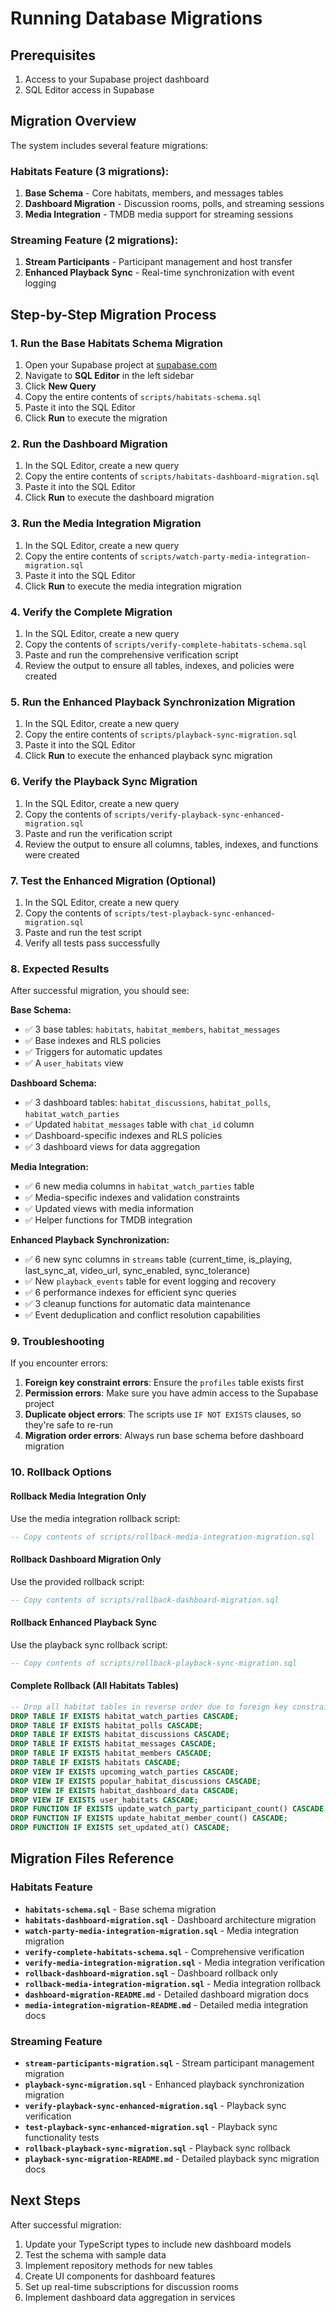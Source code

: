 # Running Database Migrations

## Prerequisites

1. Access to your Supabase project dashboard
2. SQL Editor access in Supabase

## Migration Overview

The system includes several feature migrations:

### Habitats Feature (3 migrations):

1. **Base Schema** - Core habitats, members, and messages tables
2. **Dashboard Migration** - Discussion rooms, polls, and streaming sessions
3. **Media Integration** - TMDB media support for streaming sessions

### Streaming Feature (2 migrations):

1. **Stream Participants** - Participant management and host transfer
2. **Enhanced Playback Sync** - Real-time synchronization with event logging

## Step-by-Step Migration Process

### 1. Run the Base Habitats Schema Migration

1. Open your Supabase project at [supabase.com](https://supabase.com)
2. Navigate to **SQL Editor** in the left sidebar
3. Click **New Query**
4. Copy the entire contents of `scripts/habitats-schema.sql`
5. Paste it into the SQL Editor
6. Click **Run** to execute the migration

### 2. Run the Dashboard Migration

1. In the SQL Editor, create a new query
2. Copy the entire contents of `scripts/habitats-dashboard-migration.sql`
3. Paste it into the SQL Editor
4. Click **Run** to execute the dashboard migration

### 3. Run the Media Integration Migration

1. In the SQL Editor, create a new query
2. Copy the entire contents of `scripts/watch-party-media-integration-migration.sql`
3. Paste it into the SQL Editor
4. Click **Run** to execute the media integration migration

### 4. Verify the Complete Migration

1. In the SQL Editor, create a new query
2. Copy the contents of `scripts/verify-complete-habitats-schema.sql`
3. Paste and run the comprehensive verification script
4. Review the output to ensure all tables, indexes, and policies were created

### 5. Run the Enhanced Playback Synchronization Migration

1. In the SQL Editor, create a new query
2. Copy the entire contents of `scripts/playback-sync-migration.sql`
3. Paste it into the SQL Editor
4. Click **Run** to execute the enhanced playback sync migration

### 6. Verify the Playback Sync Migration

1. In the SQL Editor, create a new query
2. Copy the contents of `scripts/verify-playback-sync-enhanced-migration.sql`
3. Paste and run the verification script
4. Review the output to ensure all columns, tables, indexes, and functions were created

### 7. Test the Enhanced Migration (Optional)

1. In the SQL Editor, create a new query
2. Copy the contents of `scripts/test-playback-sync-enhanced-migration.sql`
3. Paste and run the test script
4. Verify all tests pass successfully

### 8. Expected Results

After successful migration, you should see:

**Base Schema:**

- ✅ 3 base tables: `habitats`, `habitat_members`, `habitat_messages`
- ✅ Base indexes and RLS policies
- ✅ Triggers for automatic updates
- ✅ A `user_habitats` view

**Dashboard Schema:**

- ✅ 3 dashboard tables: `habitat_discussions`, `habitat_polls`, `habitat_watch_parties`
- ✅ Updated `habitat_messages` table with `chat_id` column
- ✅ Dashboard-specific indexes and RLS policies
- ✅ 3 dashboard views for data aggregation

**Media Integration:**

- ✅ 6 new media columns in `habitat_watch_parties` table
- ✅ Media-specific indexes and validation constraints
- ✅ Updated views with media information
- ✅ Helper functions for TMDB integration

**Enhanced Playback Synchronization:**

- ✅ 6 new sync columns in `streams` table (current_time, is_playing, last_sync_at, video_url, sync_enabled, sync_tolerance)
- ✅ New `playback_events` table for event logging and recovery
- ✅ 6 performance indexes for efficient sync queries
- ✅ 3 cleanup functions for automatic data maintenance
- ✅ Event deduplication and conflict resolution capabilities

### 9. Troubleshooting

If you encounter errors:

1. **Foreign key constraint errors**: Ensure the `profiles` table exists first
2. **Permission errors**: Make sure you have admin access to the Supabase project
3. **Duplicate object errors**: The scripts use `IF NOT EXISTS` clauses, so they're safe to re-run
4. **Migration order errors**: Always run base schema before dashboard migration

### 10. Rollback Options

#### Rollback Media Integration Only

Use the media integration rollback script:

```sql
-- Copy contents of scripts/rollback-media-integration-migration.sql
```

#### Rollback Dashboard Migration Only

Use the provided rollback script:

```sql
-- Copy contents of scripts/rollback-dashboard-migration.sql
```

#### Rollback Enhanced Playback Sync

Use the playback sync rollback script:

```sql
-- Copy contents of scripts/rollback-playback-sync-migration.sql
```

#### Complete Rollback (All Habitats Tables)

```sql
-- Drop all habitat tables in reverse order due to foreign key constraints
DROP TABLE IF EXISTS habitat_watch_parties CASCADE;
DROP TABLE IF EXISTS habitat_polls CASCADE;
DROP TABLE IF EXISTS habitat_discussions CASCADE;
DROP TABLE IF EXISTS habitat_messages CASCADE;
DROP TABLE IF EXISTS habitat_members CASCADE;
DROP TABLE IF EXISTS habitats CASCADE;
DROP VIEW IF EXISTS upcoming_watch_parties CASCADE;
DROP VIEW IF EXISTS popular_habitat_discussions CASCADE;
DROP VIEW IF EXISTS habitat_dashboard_data CASCADE;
DROP VIEW IF EXISTS user_habitats CASCADE;
DROP FUNCTION IF EXISTS update_watch_party_participant_count() CASCADE;
DROP FUNCTION IF EXISTS update_habitat_member_count() CASCADE;
DROP FUNCTION IF EXISTS set_updated_at() CASCADE;
```

## Migration Files Reference

### Habitats Feature

- **`habitats-schema.sql`** - Base schema migration
- **`habitats-dashboard-migration.sql`** - Dashboard architecture migration
- **`watch-party-media-integration-migration.sql`** - Media integration migration
- **`verify-complete-habitats-schema.sql`** - Comprehensive verification
- **`verify-media-integration-migration.sql`** - Media integration verification
- **`rollback-dashboard-migration.sql`** - Dashboard rollback only
- **`rollback-media-integration-migration.sql`** - Media integration rollback
- **`dashboard-migration-README.md`** - Detailed dashboard migration docs
- **`media-integration-migration-README.md`** - Detailed media integration docs

### Streaming Feature

- **`stream-participants-migration.sql`** - Stream participant management migration
- **`playback-sync-migration.sql`** - Enhanced playback synchronization migration
- **`verify-playback-sync-enhanced-migration.sql`** - Playback sync verification
- **`test-playback-sync-enhanced-migration.sql`** - Playback sync functionality tests
- **`rollback-playback-sync-migration.sql`** - Playback sync rollback
- **`playback-sync-migration-README.md`** - Detailed playback sync migration docs

## Next Steps

After successful migration:

1. Update your TypeScript types to include new dashboard models
2. Test the schema with sample data
3. Implement repository methods for new tables
4. Create UI components for dashboard features
5. Set up real-time subscriptions for discussion rooms
6. Implement dashboard data aggregation in services

